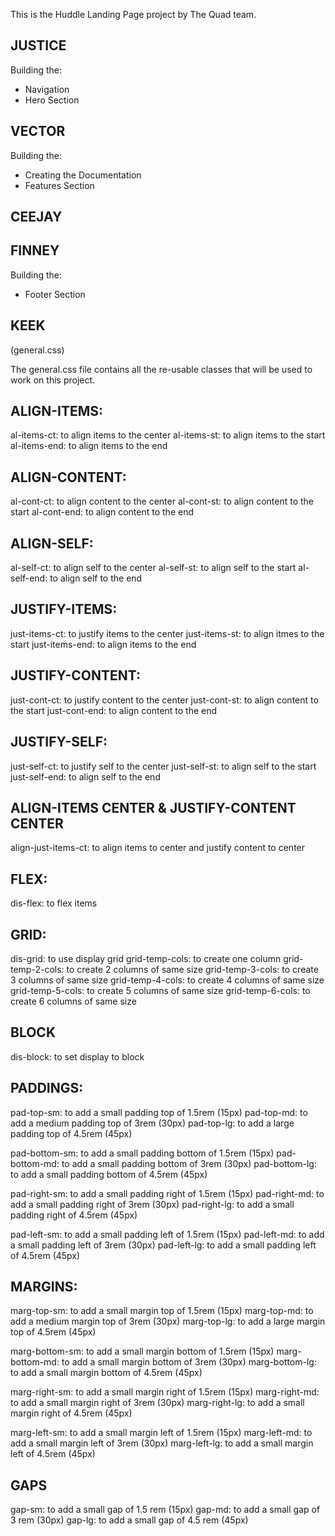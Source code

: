 This is the Huddle Landing Page project by The Quad team.

<!-- ROLES -->

## JUSTICE

Building the:

- Navigation
- Hero Section

## VECTOR

Building the:

- Creating the Documentation
- Features Section

## CEEJAY

## FINNEY

Building the:

- Footer Section

## KEEK

<!-- RE-USABLE CLASSES --> (general.css)

The general.css file contains all the re-usable classes that will be used to work on this project.

## ALIGN-ITEMS:

al-items-ct: to align items to the center
al-items-st: to align items to the start
al-items-end: to align items to the end

## ALIGN-CONTENT:

al-cont-ct: to align content to the center
al-cont-st: to align content to the start
al-cont-end: to align content to the end

## ALIGN-SELF:

al-self-ct: to align self to the center
al-self-st: to align self to the start
al-self-end: to align self to the end

## JUSTIFY-ITEMS:

just-items-ct: to justify items to the center
just-items-st: to align itmes to the start
just-items-end: to align items to the end

## JUSTIFY-CONTENT:

just-cont-ct: to justify content to the center
just-cont-st: to align content to the start
just-cont-end: to align content to the end

## JUSTIFY-SELF:

just-self-ct: to justify self to the center
just-self-st: to align self to the start
just-self-end: to align self to the end

## ALIGN-ITEMS CENTER & JUSTIFY-CONTENT CENTER

align-just-items-ct: to align items to center and justify content to center

## FLEX:

dis-flex: to flex items

## GRID:

dis-grid: to use display grid
grid-temp-cols: to create one column
grid-temp-2-cols: to create 2 columns of same size
grid-temp-3-cols: to create 3 columns of same size
grid-temp-4-cols: to create 4 columns of same size
grid-temp-5-cols: to create 5 columns of same size
grid-temp-6-cols: to create 6 columns of same size

## BLOCK

dis-block: to set display to block

## PADDINGS:

pad-top-sm: to add a small padding top of 1.5rem (15px)
pad-top-md: to add a medium padding top of 3rem (30px)
pad-top-lg: to add a large padding top of 4.5rem (45px)

pad-bottom-sm: to add a small padding bottom of 1.5rem (15px)
pad-bottom-md: to add a small padding bottom of 3rem (30px)
pad-bottom-lg: to add a small padding bottom of 4.5rem (45px)

pad-right-sm: to add a small padding right of 1.5rem (15px)
pad-right-md: to add a small padding right of 3rem (30px)
pad-right-lg: to add a small padding right of 4.5rem (45px)

pad-left-sm: to add a small padding left of 1.5rem (15px)
pad-left-md: to add a small padding left of 3rem (30px)
pad-left-lg: to add a small padding left of 4.5rem (45px)

## MARGINS:

marg-top-sm: to add a small margin top of 1.5rem (15px)
marg-top-md: to add a medium margin top of 3rem (30px)
marg-top-lg: to add a large margin top of 4.5rem (45px)

marg-bottom-sm: to add a small margin bottom of 1.5rem (15px)
marg-bottom-md: to add a small margin bottom of 3rem (30px)
marg-bottom-lg: to add a small margin bottom of 4.5rem (45px)

marg-right-sm: to add a small margin right of 1.5rem (15px)
marg-right-md: to add a small margin right of 3rem (30px)
marg-right-lg: to add a small margin right of 4.5rem (45px)

marg-left-sm: to add a small margin left of 1.5rem (15px)
marg-left-md: to add a small margin left of 3rem (30px)
marg-left-lg: to add a small margin left of 4.5rem (45px)

## GAPS

gap-sm: to add a small gap of 1.5 rem (15px)
gap-md: to add a small gap of 3 rem (30px)
gap-lg: to add a small gap of 4.5 rem (45px)
